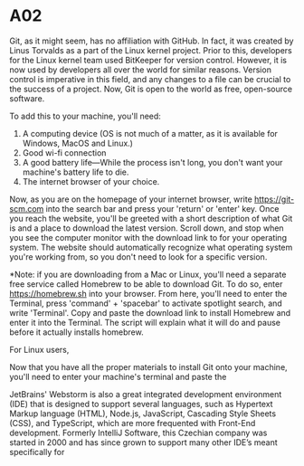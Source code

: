 # A02

Git, as it might seem, has no affiliation with GitHub. In fact, it was created by Linus Torvalds as a part of the Linux kernel project. Prior to this, developers for the Linux kernel team used BitKeeper for version control. However, it is now used by developers all over the world for similar reasons. Version control is imperative in this field, and any changes to a file can be crucial to the success of a project. Now, Git is open to the world as free, open-source software. 

To add this to your machine, you'll need: 

1. A computing device (OS is not much of a matter, as it is available for Windows, MacOS and Linux.)
2. Good wi-fi connection
3. A good battery life—While the process isn't long, you don't want your machine's battery life to die.
4. The internet browser of your choice.

Now, as you are on the homepage of your internet browser, write https://git-scm.com into the search bar and press your 'return' or 'enter' key. Once you reach the website, you'll be greeted with a short description of what Git is and a place to download the latest version. Scroll down, and stop when you see the computer monitor with the download link to for your operating system. The website should automatically recognize what operating system you're working from, so you don't need to look for a specific version.

*Note: if you are downloading from a Mac or Linux, you'll need a separate free service called Homebrew to be able to download Git. To do so, enter https://homebrew.sh into your browser. From here, you'll need to enter the Terminal, press 'command' + 'spacebar' to activate spotlight search, and write 'Terminal'. Copy and paste the download link to install Homebrew and enter it into the Terminal. The script will explain what it will do and pause before it actually installs homebrew. 

For Linux users, 

Now that you have all the proper materials to install Git onto your machine, you'll need to enter your machine's terminal and paste the 

JetBrains' Webstorm is also a great integrated development environment (IDE) that is designed to support several languages, such as Hypertext Markup language (HTML), Node.js, JavaScript, Cascading Style Sheets (CSS), and TypeScript, which are more frequented with Front-End development. Formerly IntelliJ Software, this Czechian company was started in 2000 and has since grown to support many other IDE’s meant specifically for 



